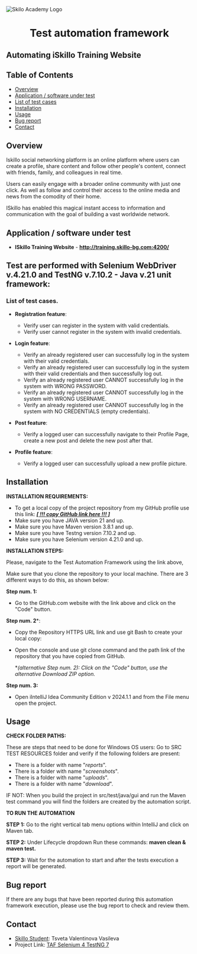 <img align="center" src="skilloLogo.png" alt="Skilo Academy Logo" />


<div align="center">

# Test automation framework
</div>

## Automating iSkillo Training Website

## Table of Contents
- [Overview](#overview)
- [Application / software under test](#application--software-under-test)
- [List of test cases](#list-of-test-cases)
- [Installation](#installation)
- [Usage](#usage)
- [Bug report](#bug-report)
- [Contact](#contact)

## Overview
Iskillo social networking platform is an online platform where users can create a profile, share content and follow other people's content,
connect with friends, family, and colleagues in real time. 

Users can easily engage with
a broader online community with just one click. As well as follow and control their access to the online media and news from the comodity of their home.

ISkillo has enabled this magical instant access to information and communication with the goal of building a vast worldwide network.

## Application / software under test
- **ISkillo Training Website** - **http://training.skillo-bg.com:4200/**



## Test  are performed with Selenium WebDriver v.4.21.0 and TestNG v.7.10.2 - Java v.21 unit framework:

### List of test cases.
- **Registration feature**:
  - Verify user can register in the system with valid credentials.
  - Verify user cannot register in the system with invalid credentials.


- **Login feature**:
  - Verify an already registered user can successfully log in the system with their valid credentials.  
  - Verify an already registered user can successfully log in the system with their valid credentials and then successfully log out.
  - Verify an already registered user CANNOT successfully log in the system  with WRONG PASSWORD. 
  - Verify an already registered user CANNOT successfully log in the system  with WRONG USERNAME. 
  - Verify an already registered user CANNOT successfully log in the system  with NO CREDENTIALS (empty credentials).


- **Post feature**:
    - Verify a logged user can successfully navigate to their Profile Page, create a new post and delete the new post after that.

  
- **Profile feature**:
  - Verify a logged user can successfully upload a new profile picture.

## Installation

**INSTALLATION REQUIREMENTS:**

- To get a local copy of the project repository from my GitHub profile use this link: _**[[ !!! copy GitHub link here !!! ]]()**_
- Make sure you have JAVA version 21 and up.
- Make sure you have Maven version 3.8.1 and up.
- Make sure you have Testng version 7.10.2 and up.
- Make sure you have Selenium version 4.21.0 and up.


**INSTALLATION STEPS:**

Please, navigate to the Test Automation Framework using the link above,

Make sure that you clone the repository to your local machine. There are 3 different ways to do this, as shown below:
 
**Step num. 1:**
- Go to the GitHub.com website with the link above and click on the "Code" button.

**Step num. 2***:
- Copy the Repository HTTPS URL link and use git Bash to create your local copy: 
  
- Open the console and use git clone command and the path link of the repository that you have copied from GitHub.
  

  *_(alternative Step num. 2): Click on the "Code" button, use the alternative Download ZIP option._

**Step num. 3:**
- Open iIntelliJ Idea Community Edition v 2024.1.1 and from the File menu open the project.

## Usage

**CHECK FOLDER PATHS:**

These are steps that need to be done for Windows OS users:
Go to SRC TEST RESOURCES folder and verify if the following folders are present:
- There is a folder with name "_reports_".
- There is a folder with name "_screenshots_".
- There is a folder with name "_uploads_".
- There is a folder with name "_download_".

IF NOT:
When you build the project in src/test/java/gui and run the Maven test command you will find the folders are created by the automation script.

**TO RUN THE AUTOMATION**

**STEP 1:** Go to the right vertical tab menu options within IntelliJ and click on Maven tab.

**STEP 2:**
Under Lifecycle dropdown Run these commands:
**maven clean & maven test.**

**STEP 3:**
Wait for the automation to start and after the tests execution a report will be generated.


## Bug report
If there are any bugs that have been reported during this automation framework execution, please use the bug report to check and review them. 

## Contact

- [Skillo Student](mailto:tsveta.v.vasileva@gmail.com): Tsveta Valentinova Vasileva
- Project Link: [TAF Selenium 4 TestNG 7 ](https://github.com/)

